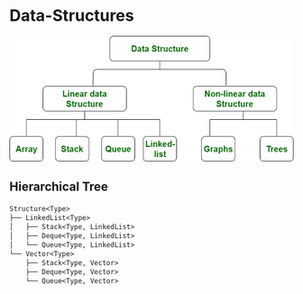 # Data-Structures
![data-structures](data-structures.png)
## Hierarchical Tree
```
Structure<Type>
├── LinkedList<Type>
│   ├── Stack<Type, LinkedList>
│   ├── Deque<Type, LinkedList>
│   └── Queue<Type, LinkedList>
└── Vector<Type>
    ├── Stack<Type, Vector>
    ├── Deque<Type, Vector>
    └── Queue<Type, Vector>
```
